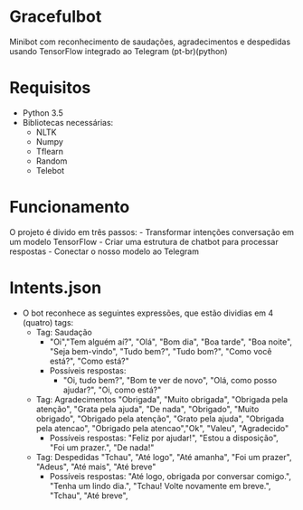 # Gracefulbot
Minibot com reconhecimento de saudações, agradecimentos e despedidas usando TensorFlow integrado ao Telegram (pt-br)(python)

# Requisitos
- Python 3.5
- Bibliotecas necessárias:
    - NLTK
    - Numpy
    - Tflearn
    - Random
    - Telebot
    
# Funcionamento
O projeto é divido em três passos:
    - Transformar intenções conversação em um modelo TensorFlow
    - Criar uma estrutura de chatbot para processar respostas
    - Conectar o nosso modelo ao Telegram
    
# Intents.json
- O bot reconhece as seguintes expressões, que estão dividias em 4 (quatro) tags:
    - Tag: Saudação
        - "Oi","Tem alguém aí?", "Olá", "Bom dia", "Boa tarde", "Boa noite", "Seja bem-vindo", "Tudo bem?", "Tudo bom?", "Como você está?", "Como está?"
        - Possíveis respostas:     
            - "Oi, tudo bem?", "Bom te ver de novo", "Olá, como posso ajudar?", "Oi, como está?"
    - Tag: Agradecimentos
        "Obrigada", "Muito obrigada", "Obrigada pela atenção", "Grata pela ajuda", "De nada", "Obrigado", "Muito obrigado",             "Obrigado pela atenção", "Grato pela ajuda", "Obrigada pela atencao", "Obrigado pela atencao","Ok", "Valeu",                   "Agradecido"
        - Possíveis respostas:
        "Feliz por ajudar!", "Estou a disposição", "Foi um prazer.", "De nada!"
    - Tag: Despedidas
        "Tchau", "Até logo", "Até amanha", "Foi um prazer", "Adeus", "Até mais", "Até breve"
        - Possíveis respostas:
        "Até logo, obrigada por conversar comigo.", "Tenha um lindo dia.", "Tchau! Volte novamente em breve.", "Tchau", 
        "Até breve",

